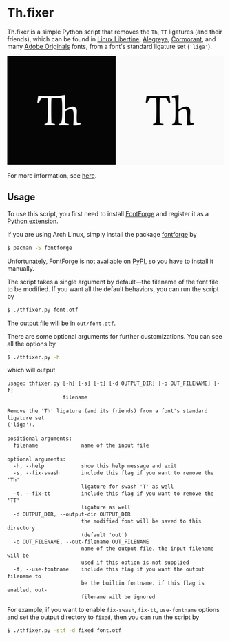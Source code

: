 Th.fixer
========

Th.fixer is a simple Python script that removes the `Th`, `TT` ligatures (and
their friends), which can be found in [Linux Libertine][libertine],
[Alegreya][alegreya], [Cormorant][cormorant], and many [Adobe Originals][adobe]
fonts, from a font's standard ligature set (`'liga'`).

![Th ligatures](./imgs/th_ligature.png)

For more information, see [here][thfixer].

[libertine]: https://sourceforge.net/projects/linuxlibertine/
[alegreya]: https://www.huertatipografica.com/en/fonts/alegreya-ht-pro
[cormorant]: https://github.com/CatharsisFonts/Cormorant
[adobe]: https://www.adobe.com/products/type/adobe-type-originals.html

[thfixer]: https://krasjet.com/voice/Th.fixer/

Usage
-----

To use this script, you first need to install [FontForge][fontforge] and
register it as a [Python extension][python_ext].

[fontforge]: https://fontforge.org
[python_ext]: https://fontforge.org/en-US/documentation/scripting/python/#fontforge-as-a-python-extension

If you are using Arch Linux, simply install the package [fontforge][arch] by

[arch]: https://www.archlinux.org/packages/extra/x86_64/fontforge/

```bash
$ pacman -S fontforge
```

Unfortunately, FontForge is not available on [PyPI][pypi], so you
have to install it manually.

[pypi]: https://pypi.org/

The script takes a single argument by default—the filename of the font file to
be modified. If you want all the default behaviors, you can run the script by

```bash
$ ./thfixer.py font.otf
```

The output file will be in `out/font.otf`.

There are some optional arguments for further customizations. You can see all
the options by

```bash
$ ./thfixer.py -h
```
which will output

```
usage: thfixer.py [-h] [-s] [-t] [-d OUTPUT_DIR] [-o OUT_FILENAME] [-f]
                  filename

Remove the 'Th' ligature (and its friends) from a font's standard ligature set
('liga').

positional arguments:
  filename              name of the input file

optional arguments:
  -h, --help            show this help message and exit
  -s, --fix-swash       include this flag if you want to remove the 'Th'
                        ligature for swash 'T' as well
  -t, --fix-tt          include this flag if you want to remove the 'TT'
                        ligature as well
  -d OUTPUT_DIR, --output-dir OUTPUT_DIR
                        the modified font will be saved to this directory
                        (default 'out')
  -o OUT_FILENAME, --out-filename OUT_FILENAME
                        name of the output file. the input filename will be
                        used if this option is not supplied
  -f, --use-fontname    include this flag if you want the output filename to
                        be the builtin fontname. if this flag is enabled, out-
                        filename will be ignored
```

For example, if you want to enable `fix-swash`, `fix-tt`, `use-fontname`
options and set the output directory to `fixed`, then you can run the script by

```bash
$ ./thfixer.py -stf -d fixed font.otf
```
